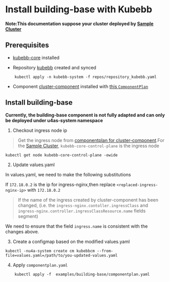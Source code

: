 # Install building-base with Kubebb

**Note:This documentation suppose your cluster deployed by [Sample Cluster](https://kubebb.github.io/website/docs/core/get_started#%E5%87%86%E5%A4%87kubernetes%E9%9B%86%E7%BE%A4)**

## Prerequisites

- [kubebb-core](https://github.com/kubebb/components/tree/main/charts/kubebb-core) installed

- Repository [kubebb](https://github.com/kubebb/components/blob/main/repos/repository_kubebb.yaml) created and synced

```shell
    kubectl apply -n kubebb-system -f repos/repository_kubebb.yaml
```

- Component [cluster-component](https://github.com/kubebb/components/tree/main/charts/cluster-component) installed with [this `ComponentPlan`](https://github.com/kubebb/components/blob/main/examples/cluster-component/componentplan.yaml)

## Install building-base

**Currently, the building-base component is not fully adapted and can only be deployed under u4as-system namespace**

1. Checkout ingress node ip

> Get the ingress node from [componentplan for cluster-component](https://github.com/kubebb/components/blob/main/examples/cluster-component/componentplan.yaml#L13).For the [Sample Cluster](https://kubebb.github.io/website/docs/core/get_started#%E5%87%86%E5%A4%87kubernetes%E9%9B%86%E7%BE%A4), `kubebb-core-control-plane` is the ingress node

```shell
kubectl get node kubebb-core-control-plane -owide
```

2. Update values.yaml

In values.yaml, we need to make the following substitutions

If `172.18.0.2` is the ip for ingress-nginx,then replace `<replaced-ingress-nginx-ip>` with `172.18.0.2`

> If the name of the ingress created by cluster-component has been changed,
(i.e. the `ingress-nginx.contoller.ingressClass` and `ingress-nginx.controller.ingressClassResource.name` fields segment)

We need to ensure that the field `ingress.name` is consistent with the changes above.

3. Create a configmap based on the modified values.yaml

```shell
kubectl -nu4a-system create cm kubebbcm --from-file=values.yaml=/path/to/you-updated-values.yaml
```

4. Apply `componentplan.yaml`

```shell
    kubectl apply -f  examples/building-base/componentplan.yaml
```
